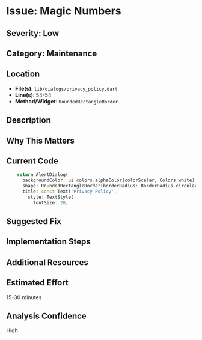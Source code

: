 # Issue: Magic Numbers

## Severity: Low

## Category: Maintenance

## Location
- **File(s)**: `lib/dialogs/privacy_policy.dart`
- **Line(s)**: 54-54
- **Method/Widget**: `RoundedRectangleBorder`

## Description


## Why This Matters


## Current Code
```dart
    return AlertDialog(
      backgroundColor: ui.colors.alphaColor(colorScalar, Colors.white),
      shape: RoundedRectangleBorder(borderRadius: BorderRadius.circular(20)),
      title: const Text('Privacy Policy',
        style: TextStyle(
          fontSize: 20, 
```

## Suggested Fix


## Implementation Steps


## Additional Resources


## Estimated Effort
15-30 minutes

## Analysis Confidence
High
